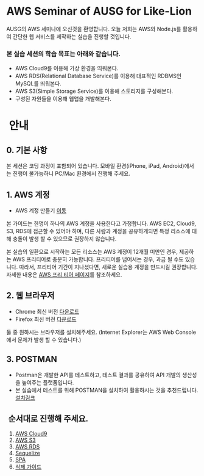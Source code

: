 # AWS Seminar of AUSG for Like-Lion

AUSG의 AWS 세미나에 오신것을 환영합니다. 오늘 저희는 AWS와 Node.js를 활용하여 간단한 웹 서비스를 제작하는 실습을 진행할 것입니다.

### 본 실습 세션의 학습 목표는 아래와 같습니다.

- AWS Cloud9를 이용해 가상 환경을 띄워본다.
- AWS RDS(Relational Database Service)를 이용해 대표적인 RDBMS인 MySQL를 띄워본다.
- AWS S3(Simple Storage Service)를 이용해 스토리지를 구성해본다.
- 구성된 자원들을 이용해 웹앱을 개발해본다.

#  안내

## 0. 기본 사항
본 세션은 코딩 과정이 포함되어 있습니다. 모바일 환경(iPhone, iPad, Android)에서는 진행이 불가능하니 PC/Mac 환경에서 진행해 주세요.

## 1. AWS 계정
- AWS 계정 만들기 [이동](https://aws.amazon.com/ko/)

본 가이드는 한명이 하나의 AWS 계정을 사용한다고 가정합니다. AWS EC2, Cloud9, S3, RDS에 접근할 수 있어야 하며, 다른 사람과 계정을 공유하게되면 특정 리소스에 대해 충돌이 발생 할 수 있으므로 권장하지 않습니다.

본 실습의 일환으로 시작하는 모든 리소스는 AWS 계정이 12개월 미만인 경우, 제공하는 AWS 프리티어로 충분히 가능합니다. 프리티어를 넘어서는 경우, 과금 될 수도 있습니다. 따라서, 프리티어 기간이 지나셨다면, 새로운 실습용 계정을 만드시길 권장합니다. 자세한 내용은 [AWS 프리 티어 페이지](https://aws.amazon.com/free/)를 참조하세요.

## 2. 웹 브라우저
- Chrome 최신 버전 [다운로드](https://www.google.com/chrome/)
- Firefox 최신 버전 [다운로드](https://www.mozilla.org/ko/firefox/new/)

둘 중 원하시는 브라우저를 설치해주세요. (Internet Explorer는 AWS Web Console에서 문제가 발생 할 수 있습니다.)

## 3. POSTMAN
- Postman은 개발한 API를 테스트하고, 테스트 결과를 공유하여 API 개발의 생산성을 높여주는 플랫폼입니다.
- 본 실습에서 테스트를 위해 POSTMAN을 설치하여 활용하시는 것을 추천드립니다.
[설치링크](https://www.getpostman.com/)

##  순서대로 진행해 주세요.
1. [AWS Cloud9](1_C9/)
2. [AWS S3](2_S3/)
3. [AWS RDS](3_RDS/)
4. [Sequelize](4_Sequelize_js)
5. [SPA](5_SPA)
6. [삭제 가이드](6_Delete)
